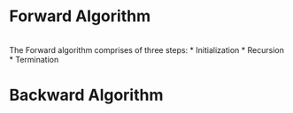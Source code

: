 # Forward Algorithm
<br>
The Forward algorithm comprises of three steps:
* Initialization
* Recursion
* Termination
<br>





# Backward Algorithm
